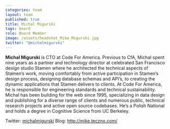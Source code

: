 ```yaml
---
categories: team
layout: team
published: true
title: Michal Migurski
tags: board
role: Board Member
image: /assets/headshot_Mike_Migurski.jpg
twitter: "@michalmigurski"
---
```


**Michal Migurski** is CTO at Code For America. Previous to CfA, Michal spent nine years as a partner and technology director at celebrated San Francisco design studio Stamen where he architected the technical aspects of Stamen’s work, moving comfortably from active participation in Stamen’s design process, designing database schemas and API’s, to creating the dynamic applications that Stamen delivers to clients. At Code For America, he is responsible for engineering standards and technical sustainability. Michal has been building for the web since 1995, specializing in data design and publishing for a diverse range of clients and numerous public, technical research projects and active open source codebases. He’s a Polish National and holds a degree in Cognitive Science from UC Berkeley.

Twitter: [michalmigurski](https://twitter.com/@michalmigurski) Blog: http://mike.teczno.com/